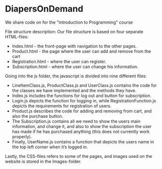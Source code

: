 # DiapersOnDemand
We share code on for the "Introduction to Programming" course

File structure description:
Our file structure is based on four separate HTML-files:

- Index.html - the front-page with navigation to the other pages.
- Product.html - the page where the user can add and remove from the cart
- Registration.html - where the user can register.
- Subscription.html - where the user can change his information.

Going into the js folder, the javascript is divided into nine different files:

- LineItemClass.js, ProductClass.js and UserClass.js contains the code for the classes we have implemented and the methods they have.
- Index.js includes the functions for log out and button for subscription.
- Login.js depicts the function for logging in, while RegistrationFunction.js depicts the requirements for registration of users.
- Product.js describes the code for adding and removing from cart, and also the purchase button.
- The Subscription.js  contains all we need to show the users main information, and change it, and also to show the subscription the user has made if he has purchased anything (this does not currently work properly).
- Finally, UserName.js contains a function that depicts the users name in the top left corner when it’s logged in. 

Lastly, the CSS-files refers to some of the pages, and images used on the website is stored in the Images-folder.
